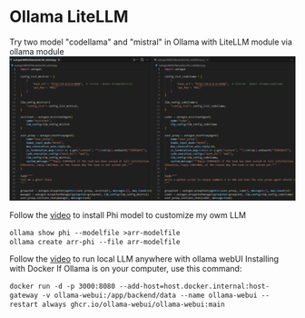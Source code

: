# Ollama LiteLLM
Try two model "codellama" and "mistral" in Ollama with LiteLLM module via ollama module
![image](./OllamaLiteLLM.png)

Follow the [video](https://www.youtube.com/watch?v=xa8pTD16SnM) to install Phi model to customize my owm LLM <br>
```
ollama show phi --modelfile >arr-modelfile
ollama create arr-phi --file arr-modelfile 
```

Follow the [video](https://www.youtube.com/watch?v=d1kgnsO2yUs) to run local LLM anywhere with ollama webUI 
Installing with Docker 
If Ollama is on your computer, use this command: <br>
```
docker run -d -p 3000:8080 --add-host=host.docker.internal:host-gateway -v ollama-webui:/app/backend/data --name ollama-webui --restart always ghcr.io/ollama-webui/ollama-webui:main
```
